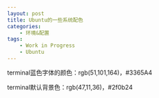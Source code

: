 ```yaml
---
layout: post
title: Ubuntu的一些系统配色
categories:
    - 环境&配置
tags:
    - Work in Progress
    - Ubuntu
---
```


terminal蓝色字体的颜色：rgb(51,101,164)，#3365A4

terminal默认背景色：rgb(47,11,36)，#2f0b24

